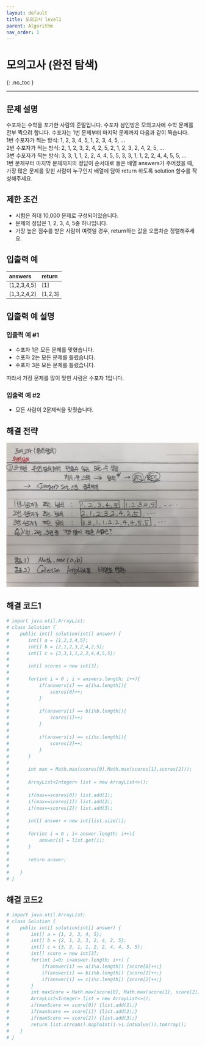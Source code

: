 ```yaml
---
layout: default
title: 모의고사 level1
parent: Algorithm
nav_order: 1
---
```


# 모의고사 (완전 탐색)
{: .no_toc }

---

## 문제 설명

수포자는 수학을 포기한 사람의 준말입니다. 수포자 삼인방은 모의고사에 수학 문제를 전부 찍으려 합니다. 수포자는 1번 문제부터 마지막 문제까지 다음과 같이 찍습니다.  
1번 수포자가 찍는 방식: 1, 2, 3, 4, 5, 1, 2, 3, 4, 5, ...  
2번 수포자가 찍는 방식: 2, 1, 2, 3, 2, 4, 2, 5, 2, 1, 2, 3, 2, 4, 2, 5, ...  
3번 수포자가 찍는 방식: 3, 3, 1, 1, 2, 2, 4, 4, 5, 5, 3, 3, 1, 1, 2, 2, 4, 4, 5, 5, ...  
1번 문제부터 마지막 문제까지의 정답이 순서대로 들은 배열 answers가 주어졌을 때, 가장 많은 문제를 맞힌 사람이 누구인지 배열에 담아 return 하도록 solution 함수를 작성해주세요.


## 제한 조건

- 시험은 최대 10,000 문제로 구성되어있습니다.
- 문제의 정답은 1, 2, 3, 4, 5중 하나입니다.
- 가장 높은 점수를 받은 사람이 여럿일 경우, return하는 값을 오름차순 정렬해주세요.


## 입출력 예

| answers      | return            | 
|:-------------|:------------------|
| [1,2,3,4,5]  | [1]               |
| [1,3,2,4,2]  | [1,2,3]           |

## 입출력 예 설명

### 입출력 예 #1

- 수포자 1은 모든 문제를 맞혔습니다.
- 수포자 2는 모든 문제를 틀렸습니다.
- 수포자 3은 모든 문제를 틀렸습니다.

따라서 가장 문제를 많이 맞힌 사람은 수포자 1입니다.

### 입출력 예 #2

- 모든 사람이 2문제씩을 맞췄습니다.

## 해결 전략

![](/assets/images/algorithm/mockTest.jpg)

## 해결 코드1
```yaml
# import java.util.ArrayList;
# class Solution {
#    public int[] solution(int[] answer) {
#       int[] a = {1,2,3,4,5};
#       int[] b = {2,1,2,3,2,4,2,5};
#       int[] c = {3,3,1,1,2,2,4,4,5,5};
#
#       int[] scores = new int[3];
#
#       for(int i = 0 ; i < answers.length; i++){
#           if(answers[i] == a[i%a.length]){
#               scores[0]++;
#           }
#
#           if(answers[i] == b[i%b.length]){
#               scores[1]++;
#           }
#
#           if(answers[i] == c[i%c.length]){
#               scores[2]++;
#           }
#       }
#
#       int max = Math.max(scores[0],Math.max(scores[1],scores[2]));
#
#       ArrayList<Integer> list = new ArrayList<>();
#
#       if(max==scores[0]) list.add(1);
#       if(max==scores[1]) list.add(2);
#       if(max==scores[2]) list.add(3);
#
#       int[] answer = new int[list.size()];
#
#       for(int i = 0 ; i< answer.length; i++){
#           answer[i] = list.get(i);
#       }
#
#       return answer;
#
#    }
# }
```

## 해결 코드2
```yaml
# import java.util.ArrayList;
# class Solution {
#    public int[] solution(int[] answer) {
#        int[] a = {1, 2, 3, 4, 5};
#        int[] b = {2, 1, 2, 3, 2, 4, 2, 5};
#        int[] c = {3, 3, 1, 1, 2, 2, 4, 4, 5, 5};
#        int[] score = new int[3];
#        for(int i=0; i<answer.length; i++) {
#            if(answer[i] == a[i%a.length]) {score[0]++;}
#            if(answer[i] == b[i%b.length]) {score[1]++;}
#            if(answer[i] == c[i%c.length]) {score[2]++;}
#        }
#        int maxScore = Math.max(score[0], Math.max(score[1], score[2]));
#        ArrayList<Integer> list = new ArrayList<>();
#        if(maxScore == score[0]) {list.add(1);}
#        if(maxScore == score[1]) {list.add(2);}
#        if(maxScore == score[2]) {list.add(3);}
#        return list.stream().mapToInt(i->i.intValue()).toArray();
#    }
# }
```